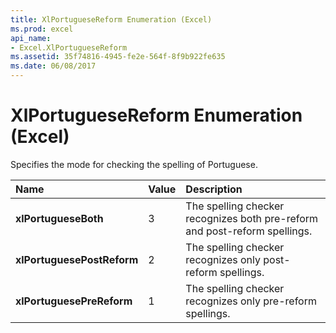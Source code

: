 ```yaml
---
title: XlPortugueseReform Enumeration (Excel)
ms.prod: excel
api_name:
- Excel.XlPortugueseReform
ms.assetid: 35f74816-4945-fe2e-564f-8f9b922fe635
ms.date: 06/08/2017
---
```



# XlPortugueseReform Enumeration (Excel)

Specifies the mode for checking the spelling of Portuguese.



|**Name**|**Value**|**Description**|
|:-----|:-----|:-----|
| **xlPortugueseBoth**|3|The spelling checker recognizes both pre-reform and post-reform spellings.|
| **xlPortuguesePostReform**|2|The spelling checker recognizes only post-reform spellings.|
| **xlPortuguesePreReform**|1|The spelling checker recognizes only pre-reform spellings.|

